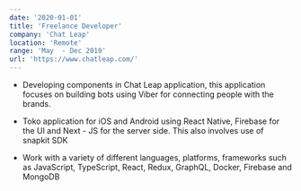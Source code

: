 ```yaml
---
date: '2020-01-01'
title: 'Freelance Developer'
company: 'Chat Leap'
location: 'Remote'
range: 'May  - Dec 2019'
url: 'https://www.chatleap.com/'
---
```


- Developing components in Chat Leap application, this application focuses on building bots using Viber for connecting people with the brands.

- Toko application for iOS and Android using React Native, Firebase for the UI and Next - JS for the server side. This also involves use of snapkit SDK

- Work with a variety of different languages, platforms, frameworks such as JavaScript, TypeScript, React, Redux, GraphQL, Docker, Firebase and MongoDB
